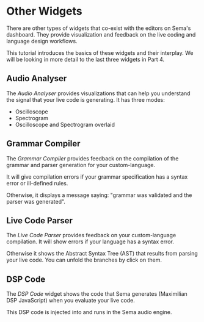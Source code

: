 # Other Widgets

There are other types of widgets that co-exist with the editors on Sema's dashboard. They provide visualization and feedback on the live coding and language design workflows.

This tutorial introduces the basics of these widgets and their interplay. We will be looking in more detail to the last three widgets in Part 4.

## Audio Analyser

The *Audio Analyser* provides visualizations that can help you understand the signal that your live code is generating. It has three modes:
* Oscilloscope
* Spectrogram
* Oscilloscope and Spectrogram overlaid

## Grammar Compiler

The *Grammar Compiler* provides feedback on the compilation of the grammar and parser generation for your custom-language.

It will give compilation errors if your grammar specification has a syntax error or ill-defined rules.

Otherwise, it displays a message saying: "grammar was validated and the parser was generated".

## Live Code Parser

The *Live Code Parser* provides feedback on your custom-language compilation. It will show errors if your language has a syntax error.

Otherwise it shows the Abstract Syntax Tree (AST) that results from parsing your live code. You can unfold the branches by click on them.

## DSP Code

The *DSP Code* widget shows the code that Sema generates (Maximilian DSP JavaScript) when you evaluate your live code.

This DSP code is injected into and runs in the Sema audio engine.

<!-- the Maximilian DSP -->

<!-- ## Post-It Window -->

<!-- The *Post-It* widget  -->

<!-- ## Store Inspector

The *Store Inspector* widget  -->